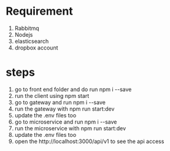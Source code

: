 # Requirement

1. Rabbitmq
2. Nodejs
3. elasticsearch
4. dropbox account

# steps

1. go to front end folder and do run npm i --save
2. run the client using npm start
3. go to gateway and run npm i --save
4. run the gateway with npm run start:dev
5. update the .env files too
6. go to microservice and run npm i --save
7. run the microservice with npm run start:dev
8. update the .env files too
9. open the http://localhost:3000/api/v1 to see the api access
